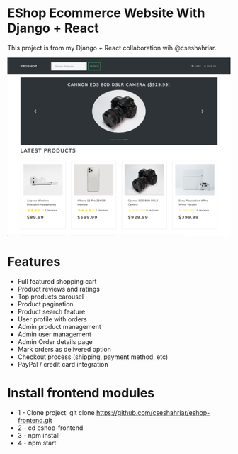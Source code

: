 # EShop Ecommerce Website With Django + React

This project is from my Django + React collaboration wih @cseshahriar.

![DEMO](https://github.com/cseshahriar/eshop-backend/raw/main/static/images/eshop_django_demo.png)


# Features
* Full featured shopping cart
* Product reviews and ratings
* Top products carousel
* Product pagination
* Product search feature
* User profile with orders
* Admin product management
* Admin user management
* Admin Order details page
* Mark orders as delivered option
* Checkout process (shipping, payment method, etc)
* PayPal / credit card integration


# Install frontend modules
* 1 - Clone project: git clone https://github.com/cseshahriar/eshop-frontend.git
* 2 - cd eshop-frontend
* 3 - npm install
* 4 - npm start